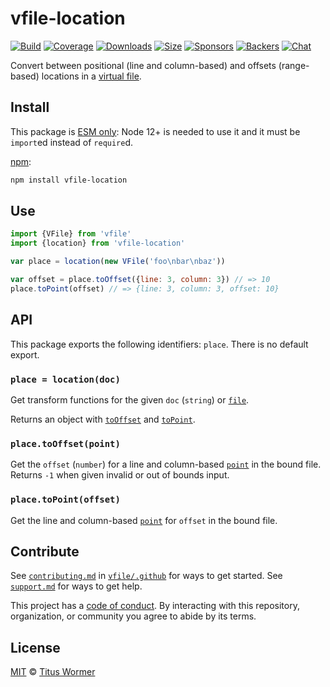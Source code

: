 # vfile-location

[![Build][build-badge]][build]
[![Coverage][coverage-badge]][coverage]
[![Downloads][downloads-badge]][downloads]
[![Size][size-badge]][size]
[![Sponsors][sponsors-badge]][collective]
[![Backers][backers-badge]][collective]
[![Chat][chat-badge]][chat]

Convert between positional (line and column-based) and offsets (range-based)
locations in a [virtual file][vfile].

## Install

This package is [ESM only](https://gist.github.com/sindresorhus/a39789f98801d908bbc7ff3ecc99d99c):
Node 12+ is needed to use it and it must be `import`ed instead of `require`d.

[npm][]:

```sh
npm install vfile-location
```

## Use

```js
import {VFile} from 'vfile'
import {location} from 'vfile-location'

var place = location(new VFile('foo\nbar\nbaz'))

var offset = place.toOffset({line: 3, column: 3}) // => 10
place.toPoint(offset) // => {line: 3, column: 3, offset: 10}
```

## API

This package exports the following identifiers: `place`.
There is no default export.

### `place = location(doc)`

Get transform functions for the given `doc` (`string`) or [`file`][vfile].

Returns an object with [`toOffset`][to-offset] and [`toPoint`][to-point].

### `place.toOffset(point)`

Get the `offset` (`number`) for a line and column-based [`point`][point] in the
bound file.
Returns `-1` when given invalid or out of bounds input.

### `place.toPoint(offset)`

Get the line and column-based [`point`][point] for `offset` in the bound file.

## Contribute

See [`contributing.md`][contributing] in [`vfile/.github`][health] for ways to
get started.
See [`support.md`][support] for ways to get help.

This project has a [code of conduct][coc].
By interacting with this repository, organization, or community you agree to
abide by its terms.

## License

[MIT][license] © [Titus Wormer][author]

<!-- Definitions -->

[build-badge]: https://github.com/vfile/vfile-location/workflows/main/badge.svg

[build]: https://github.com/vfile/vfile-location/actions

[coverage-badge]: https://img.shields.io/codecov/c/github/vfile/vfile-location.svg

[coverage]: https://codecov.io/github/vfile/vfile-location

[downloads-badge]: https://img.shields.io/npm/dm/vfile-location.svg

[downloads]: https://www.npmjs.com/package/vfile-location

[size-badge]: https://img.shields.io/bundlephobia/minzip/vfile-location.svg

[size]: https://bundlephobia.com/result?p=vfile-location

[sponsors-badge]: https://opencollective.com/unified/sponsors/badge.svg

[backers-badge]: https://opencollective.com/unified/backers/badge.svg

[collective]: https://opencollective.com/unified

[chat-badge]: https://img.shields.io/badge/chat-discussions-success.svg

[chat]: https://github.com/vfile/vfile/discussions

[npm]: https://docs.npmjs.com/cli/install

[contributing]: https://github.com/vfile/.github/blob/HEAD/contributing.md

[support]: https://github.com/vfile/.github/blob/HEAD/support.md

[health]: https://github.com/vfile/.github

[coc]: https://github.com/vfile/.github/blob/HEAD/code-of-conduct.md

[license]: license

[author]: https://wooorm.com

[vfile]: https://github.com/vfile/vfile

[to-offset]: #placetooffsetpoint

[to-point]: #placetopointoffset

[point]: https://github.com/syntax-tree/unist#point
